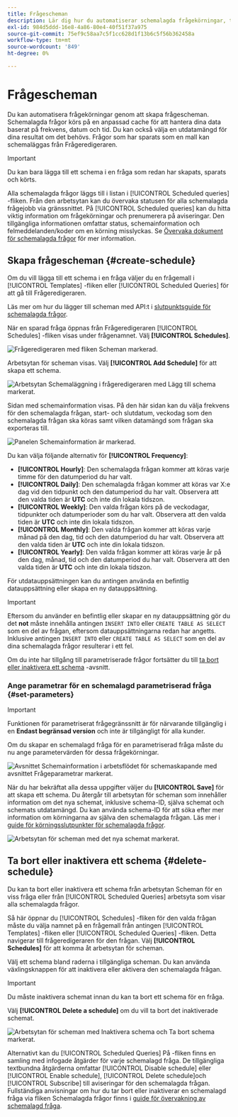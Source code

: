 ```yaml
---
title: Frågescheman
description: Lär dig hur du automatiserar schemalagda frågekörningar, tar bort eller inaktiverar ett frågeschema och använder tillgängliga schemaläggningsalternativ via Adobe Experience Platform-gränssnittet.
exl-id: 984d5ddd-16e8-4a86-80e4-40f51f37a975
source-git-commit: 75ef9c58aa7c5f1cc628d1f13b6c5f56b362458a
workflow-type: tm+mt
source-wordcount: '849'
ht-degree: 0%

---
```


# Frågescheman

Du kan automatisera frågekörningar genom att skapa frågescheman. Schemalagda frågor körs på en anpassad cache för att hantera dina data baserat på frekvens, datum och tid. Du kan också välja en utdatamängd för dina resultat om det behövs. Frågor som har sparats som en mall kan schemaläggas från Frågeredigeraren.

>[!IMPORTANT]
>
>Du kan bara lägga till ett schema i en fråga som redan har skapats, sparats och körts.

Alla schemalagda frågor läggs till i listan i [!UICONTROL Scheduled queries] -fliken. Från den arbetsytan kan du övervaka statusen för alla schemalagda frågejobb via gränssnittet. På [!UICONTROL Scheduled queries] kan du hitta viktig information om frågekörningar och prenumerera på aviseringar. Den tillgängliga informationen omfattar status, schemainformation och felmeddelanden/koder om en körning misslyckas. Se [Övervaka dokument för schemalagda frågor](./monitor-queries.md) för mer information.

## Skapa frågescheman {#create-schedule}

Om du vill lägga till ett schema i en fråga väljer du en frågemall i [!UICONTROL Templates] -fliken eller [!UICONTROL Scheduled Queries] för att gå till Frågeredigeraren.

Läs mer om hur du lägger till scheman med API:t i [slutpunktsguide för schemalagda frågor](../api/scheduled-queries.md).

När en sparad fråga öppnas från Frågeredigeraren [!UICONTROL Schedules] -fliken visas under frågenamnet. Välj **[!UICONTROL Schedules]**.

![Frågeredigeraren med fliken Scheman markerad.](../images/ui/query-schedules/schedules-tab.png)

Arbetsytan för scheman visas. Välj **[!UICONTROL Add Schedule]** för att skapa ett schema.

![Arbetsytan Schemaläggning i frågeredigeraren med Lägg till schema markerat.](../images/ui/query-schedules/add-schedule.png)

Sidan med schemainformation visas. På den här sidan kan du välja frekvens för den schemalagda frågan, start- och slutdatum, veckodag som den schemalagda frågan ska köras samt vilken datamängd som frågan ska exporteras till.

![Panelen Schemainformation är markerad.](../images/ui/query-schedules/schedule-details.png)

Du kan välja följande alternativ för **[!UICONTROL Frequency]**:

- **[!UICONTROL Hourly]**: Den schemalagda frågan kommer att köras varje timme för den datumperiod du har valt.
- **[!UICONTROL Daily]**: Den schemalagda frågan kommer att köras var X:e dag vid den tidpunkt och den datumperiod du har valt. Observera att den valda tiden är **UTC** och inte din lokala tidszon.
- **[!UICONTROL Weekly]**: Den valda frågan körs på de veckodagar, tidpunkter och datumperioder som du har valt. Observera att den valda tiden är **UTC** och inte din lokala tidszon.
- **[!UICONTROL Monthly]**: Den valda frågan kommer att köras varje månad på den dag, tid och den datumperiod du har valt. Observera att den valda tiden är **UTC** och inte din lokala tidszon.
- **[!UICONTROL Yearly]**: Den valda frågan kommer att köras varje år på den dag, månad, tid och den datumperiod du har valt. Observera att den valda tiden är **UTC** och inte din lokala tidszon.

För utdatauppsättningen kan du antingen använda en befintlig datauppsättning eller skapa en ny datauppsättning.

>[!IMPORTANT]
>
> Eftersom du använder en befintlig eller skapar en ny datauppsättning gör du det **not** måste innehålla antingen `INSERT INTO` eller `CREATE TABLE AS SELECT` som en del av frågan, eftersom datauppsättningarna redan har angetts. Inklusive antingen `INSERT INTO` eller `CREATE TABLE AS SELECT` som en del av dina schemalagda frågor resulterar i ett fel.

Om du inte har tillgång till parametriserade frågor fortsätter du till [ta bort eller inaktivera ett schema](#delete-schedule) -avsnitt.

### Ange parametrar för en schemalagd parametriserad fråga {#set-parameters}

>[!IMPORTANT]
>
>Funktionen för parametriserat frågegränssnitt är för närvarande tillgänglig i en **Endast begränsad version** och inte är tillgängligt för alla kunder.

Om du skapar en schemalagd fråga för en parametriserad fråga måste du nu ange parametervärden för dessa frågekörningar.

![Avsnittet Schemainformation i arbetsflödet för schemaskapande med avsnittet Frågeparametrar markerat.](../images/ui/query-schedules/scheduled-query-parameter.png)

När du har bekräftat alla dessa uppgifter väljer du **[!UICONTROL Save]** för att skapa ett schema. Du återgår till arbetsytan för scheman som innehåller information om det nya schemat, inklusive schema-ID, själva schemat och schemats utdatamängd. Du kan använda schema-ID för att söka efter mer information om körningarna av själva den schemalagda frågan. Läs mer i [guide för körningsslutpunkter för schemalagda frågor](../api/runs-scheduled-queries.md).

![Arbetsytan för scheman med det nya schemat markerat.](../images/ui/query-schedules/schedules-workspace.png)

## Ta bort eller inaktivera ett schema {#delete-schedule}

Du kan ta bort eller inaktivera ett schema från arbetsytan Scheman för en viss fråga eller från [!UICONTROL Scheduled Queries] arbetsyta som visar alla schemalagda frågor.

Så här öppnar du [!UICONTROL Schedules] -fliken för den valda frågan måste du välja namnet på en frågemall från antingen [!UICONTROL Templates] -fliken eller [!UICONTROL Scheduled Queries] -fliken. Detta navigerar till frågeredigeraren för den frågan. Välj **[!UICONTROL Schedules]** för att komma åt arbetsytan för scheman.

Välj ett schema bland raderna i tillgängliga scheman. Du kan använda växlingsknappen för att inaktivera eller aktivera den schemalagda frågan.

>[!IMPORTANT]
>
>Du måste inaktivera schemat innan du kan ta bort ett schema för en fråga.

Välj **[!UICONTROL Delete a schedule]** om du vill ta bort det inaktiverade schemat.

![Arbetsytan för scheman med Inaktivera schema och Ta bort schema markerat.](../images/ui/query-schedules/delete-schedule.png)

Alternativt kan du [!UICONTROL Scheduled Queries] På -fliken finns en samling med infogade åtgärder för varje schemalagd fråga. De tillgängliga textbundna åtgärderna omfattar [!UICONTROL Disable schedule] eller [!UICONTROL Enable schedule], [!UICONTROL Delete schedule]och [!UICONTROL Subscribe] till aviseringar för den schemalagda frågan. Fullständiga anvisningar om hur du tar bort eller inaktiverar en schemalagd fråga via fliken Schemalagda frågor finns i [guide för övervakning av schemalagd fråga](./monitor-queries.md#inline-actions).
